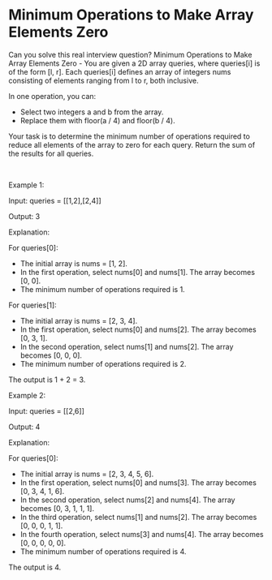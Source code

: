 # Minimum Operations to Make Array Elements Zero

Can you solve this real interview question? Minimum Operations to Make Array Elements Zero - You are given a 2D array queries, where queries[i] is of the form [l, r]. Each queries[i] defines an array of integers nums consisting of elements ranging from l to r, both inclusive.

In one operation, you can:

 * Select two integers a and b from the array.
 * Replace them with floor(a / 4) and floor(b / 4).

Your task is to determine the minimum number of operations required to reduce all elements of the array to zero for each query. Return the sum of the results for all queries.

 

Example 1:

Input: queries = [[1,2],[2,4]]

Output: 3

Explanation:

For queries[0]:

 * The initial array is nums = [1, 2].
 * In the first operation, select nums[0] and nums[1]. The array becomes [0, 0].
 * The minimum number of operations required is 1.

For queries[1]:

 * The initial array is nums = [2, 3, 4].
 * In the first operation, select nums[0] and nums[2]. The array becomes [0, 3, 1].
 * In the second operation, select nums[1] and nums[2]. The array becomes [0, 0, 0].
 * The minimum number of operations required is 2.

The output is 1 + 2 = 3.

Example 2:

Input: queries = [[2,6]]

Output: 4

Explanation:

For queries[0]:

 * The initial array is nums = [2, 3, 4, 5, 6].
 * In the first operation, select nums[0] and nums[3]. The array becomes [0, 3, 4, 1, 6].
 * In the second operation, select nums[2] and nums[4]. The array becomes [0, 3, 1, 1, 1].
 * In the third operation, select nums[1] and nums[2]. The array becomes [0, 0, 0, 1, 1].
 * In the fourth operation, select nums[3] and nums[4]. The array becomes [0, 0, 0, 0, 0].
 * The minimum number of operations required is 4.

The output is 4.
